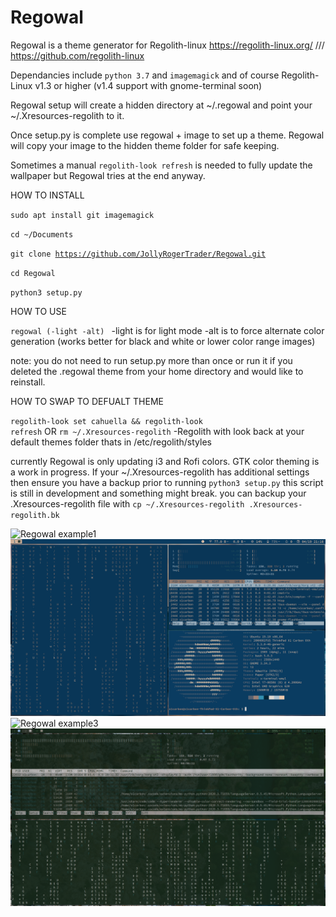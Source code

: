 # Regowal

Regowal is a theme generator for Regolith-linux
https://regolith-linux.org/ /// https://github.com/regolith-linux

Dependancies include <code>python 3.7</code> and <code>imagemagick</code> and of course Regolith-Linux v1.3 or higher (v1.4 support with gnome-terminal soon)

Regowal setup will create a hidden directory at ~/.regowal and point your ~/.Xresources-regolith to it.

Once setup.py is complete use regowal + image to set up a theme. Regowal will copy your image to the hidden theme folder for safe keeping.

Sometimes a manual <code>regolith-look refresh</code> is needed to fully update the wallpaper but Regowal tries at the end anyway.

<bold>HOW TO INSTALL</bold>

<code>sudo apt install git imagemagick</code>

<code>cd ~/Documents</code>

<code>git clone https://github.com/JollyRogerTrader/Regowal.git</code>

<code>cd Regowal</code>

<code>python3 setup.py</code>

<bold>HOW TO USE</bold>

<code>regowal (-light -alt) <full path to img></code>
-light is for light mode
-alt is to force alternate color generation (works better for black and white or lower color range images)

note: you do not need to run setup.py more than once or run it if you deleted the .regowal theme from your home directory and would like to reinstall.

<bold>HOW TO SWAP TO DEFUALT THEME</bold>

<code>regolith-look set cahuella && regolith-look refresh</code> OR <code>rm ~/.Xresources-regolith</code> -Regolith with look back at your default themes folder thats in /etc/regolith/styles

currently Regowal is only updating i3 and Rofi colors. GTK color theming is a work in progress. If your ~/.Xresources-regolith has additional settings then ensure you have a backup prior to running <code>python3 setup.py</code> this script is still in development and something might break. you can backup your .Xresources-regolith file with <code>cp ~/.Xresources-regolith .Xresources-regolith.bk</code>

![Regowal example1](Desktop.png)
![Regowal example2](Desktop1.png)
![Regowal example3](Desktop2.png)
![Regowal example4](Desktop3.png)
